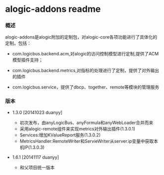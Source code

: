 alogic-addons readme
====================

### 概述
alogic-addons是alogic附加的定制包，对alogic-core各项功能进行了具体化的定制，包括：

- com.logicbus.backend.acm,对alogic的访问控制模型进行定制,提供了ACM模型插件支持；

- com.logicbus.backend.metrics,对指标的处理进行了定制，提供了对外输出的插件

- com.logicbus.service，提供了dbcp、together、remote等模块的管理服务

### 版本
 - 1.3.0 [20141023 duanyy]
 	 + 初次发布，由anyLogicBus、anyFormula和anyWebLoader合并而来
 	 + 采用alogic-remote组件来实现metrics对外输出插件(1.3.0.1)
 	 + Services:增加KValueReport服务(1.3.0.2)
 	 + MetricsHandler:RemoteWriter和ServieWriter从server.ip变量中获取本机IP(1.3.0.3)
 	 
 - 1.6.1 [20141117 duanyy]
	 + 和父项目统一版本 	 